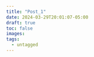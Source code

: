 ```yaml
---
title: "Post_1"
date: 2024-03-29T20:01:07-05:00
draft: true
toc: false
images:
tags: 
  - untagged
---
```


